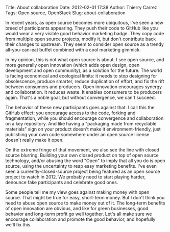 Title: About collaboration
Date: 2012-02-01 17:38
Author: Thierry Carrez
Tags: Open source, OpenStack
Slug: about-collaboration

In recent years, as open source becomes more ubiquitous, I've seen a new
breed of participants appearing. They push their code to GitHub like you
would wear a very visible good behavior marketing badge. They copy code
from multiple open source projects, modify it, but don't contribute back
their changes to upstream. They seem to consider open source as a trendy
all-you-can-eat buffet combined with a cool marketing gimmick.

In my opinion, this is not what open source is about. I see open source,
and more generally open innovation (which adds open design, open
development and open community), as a solution for the future. The world
is facing economical and ecological limits: it needs to stop designing
for obsolescence, produce smarter, reduce duplication of effort, and fix
the rift between consumers and producers. Open innovation encourages
synergy and collaboration. It reduces waste. It enables consumers to be
producers again. That's a noble goal, but without convergence, we can't
succeed.

The behavior of these new participants goes against that. I call this
the GitHub effect: you encourage access to the code, forking and
fragmentation, while you should encourage convergence and collaboration
on a key repository. And like having a "packaging made from recyclable
materials" sign on your product doesn't make it environment-friendly,
just publishing your own code somewhere under an open source license
doesn't really make it open.

On the extreme fringe of that movement, we also see the line with closed
source blurring. Building your own closed product on top of open source
technology, and/or abusing the word "Open" to imply that all you do is
open source, using the uncertainty to reap easy marketing benefits. I've
even seen a currently-closed-source project being featured as an open
source project to watch in 2012. We probably need to start playing
harder, denounce fake participants and celebrate good ones.

Some people tell me my view goes against making money with open source.
That might be true for easy, short-term money. But I don't think you
need to abuse open source to make money out of it. The long-term
benefits of open innovation are obvious, and like for green businesses,
good behavior and long-term profit go well together. Let's all make sure
we encourage collaboration and promote the good behavior, and hopefully
we'll fix this.
